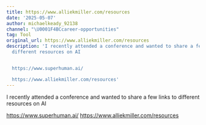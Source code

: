 ```yaml
---
title: https://www.alliekmiller.com/resources
date: '2025-05-07'
author: michaelkeady_92138
channel: "\U0001F4BCcareer-opportunities"
tag: Tool
original_url: https://www.alliekmiller.com/resources
description: 'I recently attended a conference and wanted to share a few links to
  different resources on AI


  https://www.superhuman.ai/

  https://www.alliekmiller.com/resources'
---
```


I recently attended a conference and wanted to share a few links to different resources on AI

https://www.superhuman.ai/
https://www.alliekmiller.com/resources